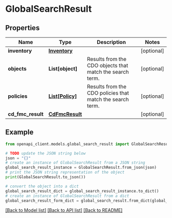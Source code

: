 # GlobalSearchResult


## Properties

Name | Type | Description | Notes
------------ | ------------- | ------------- | -------------
**inventory** | [**Inventory**](Inventory.md) |  | [optional] 
**objects** | **List[object]** | Results from the CDO objects that match the search term. | [optional] 
**policies** | [**List[Policy]**](Policy.md) | Results from the CDO policies that match the search term. | [optional] 
**cd_fmc_result** | [**CdFmcResult**](CdFmcResult.md) |  | [optional] 

## Example

```python
from openapi_client.models.global_search_result import GlobalSearchResult

# TODO update the JSON string below
json = "{}"
# create an instance of GlobalSearchResult from a JSON string
global_search_result_instance = GlobalSearchResult.from_json(json)
# print the JSON string representation of the object
print(GlobalSearchResult.to_json())

# convert the object into a dict
global_search_result_dict = global_search_result_instance.to_dict()
# create an instance of GlobalSearchResult from a dict
global_search_result_form_dict = global_search_result.from_dict(global_search_result_dict)
```
[[Back to Model list]](../README.md#documentation-for-models) [[Back to API list]](../README.md#documentation-for-api-endpoints) [[Back to README]](../README.md)


